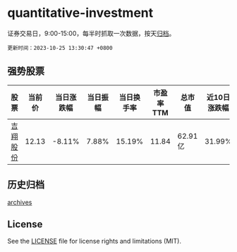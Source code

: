 # quantitative-investment

证券交易日，9:00-15:00，每半时抓取一次数据，按天[归档](archives)。

`更新时间：2023-10-25 13:30:47 +0800`

## 强势股票

|股票|当前价|当日涨跌幅|当日振幅|当日换手率|市盈率TTM|总市值|近10日涨跌幅|
|----|----|----|----|----|----|----|----|
|[吉翔股份](https://xueqiu.com/S/SH603399)|12.13|-8.11%|7.88%|15.19%|11.84|62.91亿|31.99%|

## 历史归档

[archives](archives)

## License

See the [LICENSE](LICENSE) file for license rights and limitations (MIT).